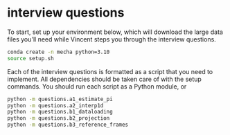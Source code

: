 # interview questions

To start, set up your environment below, which will download the large data files you'll need while Vincent steps you through the interview questions.
```bash
conda create -n mecha python=3.10
source setup.sh
```

Each of the interview questions is formatted as a script that you need to implement. All dependencies should be taken care of with the setup commands. You should run each script as a Python module, or
```bash
python -m questions.a1_estimate_pi
python -m questions.a2_interp1d
python -m questions.b1_dataloading
python -m questions.b2_projection
python -m questions.b3_reference_frames
```
